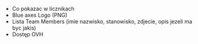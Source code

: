 - Co pokazac w licznikach
- Blue axes Logo (PNG)
- Lista Team Members (imie nazwisko, stanowisko, zdjecie, opis jezeli ma byc jakis)
- Dostęp OVH